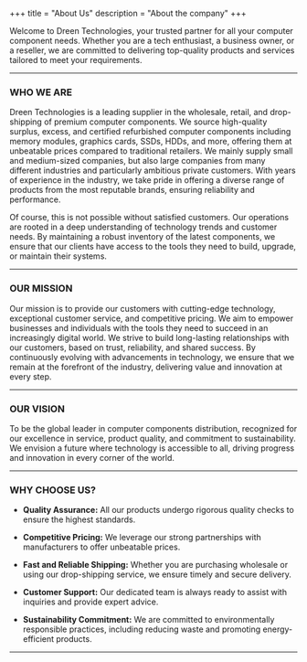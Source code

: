 +++
title = "About Us"
description = "About the company"
+++


Welcome to Dreen Technologies, your trusted partner for all your computer component needs. Whether you are a tech enthusiast, a business owner, or a reseller, we are committed to delivering top-quality products and services tailored to meet your requirements.

---

### WHO WE ARE

Dreen Technologies is a leading supplier in the wholesale, retail, and drop-shipping of premium computer components. We source high-quality surplus, excess, and certified refurbished computer components including memory modules, graphics cards, SSDs, HDDs, and more, offering them at unbeatable prices compared to traditional retailers. We mainly supply small and medium-sized companies, but also large companies from many different industries and particularly ambitious private customers. With years of experience in the industry, we take pride in offering a diverse range of products from the most reputable brands, ensuring reliability and performance.

Of course, this is not possible without satisfied customers. Our operations are rooted in a deep understanding of technology trends and customer needs. By maintaining a robust inventory of the latest components, we ensure that our clients have access to the tools they need to build, upgrade, or maintain their systems. 

---

### OUR MISSION

Our mission is to provide our customers with cutting-edge technology, exceptional customer service, and competitive pricing. We aim to empower businesses and individuals with the tools they need to succeed in an increasingly digital world. We strive to build long-lasting relationships with our customers, based on trust, reliability, and shared success. By continuously evolving with advancements in technology, we ensure that we remain at the forefront of the industry, delivering value and innovation at every step.

---

### OUR VISION

To be the global leader in computer components distribution, recognized for our excellence in service, product quality, and commitment to sustainability. We envision a future where technology is accessible to all, driving progress and innovation in every corner of the world.

---

### WHY CHOOSE US?

- **Quality Assurance:** All our products undergo rigorous quality checks to ensure the highest standards.

- **Competitive Pricing:** We leverage our strong partnerships with manufacturers to offer unbeatable prices.

- **Fast and Reliable Shipping:** Whether you are purchasing wholesale or using our drop-shipping service, we ensure timely and secure delivery.

- **Customer Support:** Our dedicated team is always ready to assist with inquiries and provide expert advice.

- **Sustainability Commitment:** We are committed to environmentally responsible practices, including reducing waste and promoting energy-efficient products.

---
